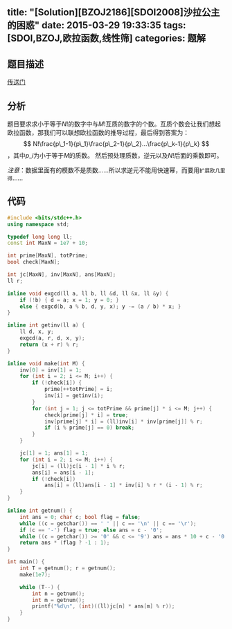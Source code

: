 title: "[Solution][BZOJ2186][SDOI2008]沙拉公主的困惑"
date: 2015-03-29 19:33:35
tags: [SDOI,BZOJ,欧拉函数,线性筛]
categories: 题解
---
## 题目描述
[传送门](http://www.lydsy.com/JudgeOnline/problem.php?id=2186)

## 分析
题目要求求小于等于$N!$的数字中与$M!$互质的数字的个数。互质个数会让我们想起欧拉函数，那我们可以联想欧拉函数的推导过程，最后得到答案为：
$$ N!\frac{p\_1-1}{p\_1}\frac{p\_2-1}{p\_2}...\frac{p\_k-1}{p\_k} $$，其中$p\_i$为小于等于$M$的质数。
然后预处理质数，逆元以及$N!$后面的乘数即可。

*注意*：数据里面有的模数不是质数……所以求逆元不能用快速幂，而要用`扩展欧几里得`……

<!--more-->
## 代码
```c++
#include <bits/stdc++.h>
using namespace std;

typedef long long ll;
const int MaxN = 1e7 + 10;

int prime[MaxN], totPrime;
bool check[MaxN];

int jc[MaxN], inv[MaxN], ans[MaxN];
ll r;

inline void exgcd(ll a, ll b, ll &d, ll &x, ll &y) {
    if (!b) { d = a; x = 1; y = 0; }
    else { exgcd(b, a % b, d, y, x); y -= (a / b) * x; }
}

inline int getinv(ll a) {
    ll d, x, y;
    exgcd(a, r, d, x, y);
    return (x + r) % r;
}

inline void make(int M) {
    inv[0] = inv[1] = 1;
    for (int i = 2; i <= M; i++) {
        if (!check[i]) {
            prime[++totPrime] = i;
            inv[i] = getinv(i);
        }
        for (int j = 1; j <= totPrime && prime[j] * i <= M; j++) {
            check[prime[j] * i] = true;
            inv[prime[j] * i] = (ll)inv[i] * inv[prime[j]] % r;
            if (i % prime[j] == 0) break;
        }
    }

    jc[1] = 1; ans[1] = 1;
    for (int i = 2; i <= M; i++) {
        jc[i] = (ll)jc[i - 1] * i % r;
        ans[i] = ans[i - 1];
        if (!check[i])
            ans[i] = (ll)ans[i - 1] * inv[i] % r * (i - 1) % r;
    }
}

inline int getnum() {
    int ans = 0; char c; bool flag = false;
    while ((c = getchar()) == ' ' || c == '\n' || c == '\r');
    if (c == '-') flag = true; else ans = c - '0';
    while ((c = getchar()) >= '0' && c <= '9') ans = ans * 10 + c - '0';
    return ans * (flag ? -1 : 1);
}

int main() {
    int T = getnum(); r = getnum();
    make(1e7);

    while (T--) {
        int n = getnum(); 
        int m = getnum();
        printf("%d\n", (int)((ll)jc[n] * ans[m] % r));
    }
}
```